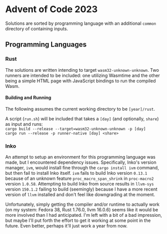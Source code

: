 # Advent of Code 2023
Solutions are sorted by programming language with an additional `common` directory of containing inputs.

## Programming Languages
### Rust
The solutions are written intending to target `wasm32-unknown-unknown`. Two runners are intended to be included: one utilizing Wasmtime and the other being a simple HTML page with JavaScript bindings to run the compiled Wasm.
#### Building and Running
The following assumes the current working directory to be `[year]/rust`.

A script (`run.sh`) will be included that takes a `[day]` (and optionally, `share`) as input and runs:  
`cargo build --release --target=wasm32-unknown-unknown -p [day]`  
`cargo run --release -p runner-native [day] <share>`
### Inko
An attempt to setup an environment for this programming language was made, but I encountered dependency issues. Specifically, Inko's version manager, `ivm`, would install fine through the `cargo install ivm` command, but then fail to install Inko itself. `ivm` fails to build Inko version `0.13.1` because of an unknown feature `proc_macro_span_shrink` in `proc-macro2` version `1.0.58`. Attempting to build Inko from source results in `llvm-sys` version `150.1.2` failing to build (seemingly) because I have a more recent version of `llvm` installed and don't feel like downgrading at the moment.

Unfortunately, simply getting the compiler and/or runtime to actually work (on my system: Fedora 38, Rust 1.76.0, llvm 16.0.6) seems like it would be more involved than I had anticipated. I'm left with a bit of a bad impression, but maybe I'll put forth the effort to get it working at some point in the future. Even better, perhaps it'll just work a year from now.